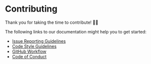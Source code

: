 # Contributing

Thank you for taking the time to contribute! :rocket::muscle:

The following links to our documentation might help you to get started:

* [Issue Reporting Guidelines](https://integreat.github.io/cms-django/issue-reporting.html)
* [Code Style Guidelines](https://integreat.github.io/cms-django/code-style.html)
* [GitHub Workflow](https://integreat.github.io/cms-django/git-flow.html)
* [Code of Conduct](https://integreat.github.io/cms-django/code-of-conduct.html)

